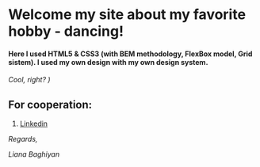 # Welcome my site about my favorite hobby - dancing!

#### Here I used HTML5 & CSS3 (with BEM methodology, FlexBox model, Grid sistem). I used my own design with my own design system.


_Cool, right? )_

## For cooperation:
1. [Linkedin](https://github.com/lianbagiyan)

 _Regards,_
 
_Liana Baghiyan_
